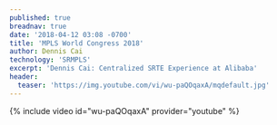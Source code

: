 ```yaml
---
published: true
breadnav: true
date: '2018-04-12 03:08 -0700'
title: 'MPLS World Congress 2018'
author: Dennis Cai
technology: 'SRMPLS'
excerpt: 'Dennis Cai: Centralized SRTE Experience at Alibaba'
header:
  teaser: 'https://img.youtube.com/vi/wu-paQOqaxA/mqdefault.jpg'
---    
```

       
{% include video id="wu-paQOqaxA" provider="youtube" %}

